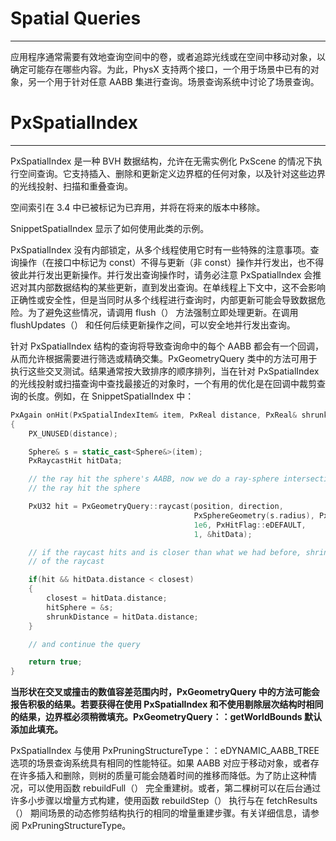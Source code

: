 # Spatial Queries
--------------------
应用程序通常需要有效地查询空间中的卷，或者追踪光线或在空间中移动对象，以确定可能存在哪些内容。为此，PhysX 支持两个接口，一个用于场景中已有的对象，另一个用于针对任意 AABB 集进行查询。场景查询系统中讨论了场景查询。

# PxSpatialIndex
----------------
PxSpatialIndex 是一种 BVH 数据结构，允许在无需实例化 PxScene 的情况下执行空间查询。它支持插入、删除和更新定义边界框的任何对象，以及针对这些边界的光线投射、扫描和重叠查询。

空间索引在 3.4 中已被标记为已弃用，并将在将来的版本中移除。

SnippetSpatialIndex 显示了如何使用此类的示例。

PxSpatialIndex 没有内部锁定，从多个线程使用它时有一些特殊的注意事项。查询操作（在接口中标记为 const）不得与更新（非 const）操作并行发出，也不得彼此并行发出更新操作。并行发出查询操作时，请务必注意 PxSpatialIndex 会推迟对其内部数据结构的某些更新，直到发出查询。在单线程上下文中，这不会影响正确性或安全性，但是当同时从多个线程进行查询时，内部更新可能会导致数据危险。为了避免这些情况，请调用 flush（） 方法强制立即处理更新。在调用 flushUpdates（） 和任何后续更新操作之间，可以安全地并行发出查询。

针对 PxSpatialIndex 结构的查询将导致查询命中的每个 AABB 都会有一个回调，从而允许根据需要进行筛选或精确交集。PxGeometryQuery 类中的方法可用于执行这些交叉测试。结果通常按大致排序的顺序排列，当在针对 PxSpatialIndex 的光线投射或扫描查询中查找最接近的对象时，一个有用的优化是在回调中裁剪查询的长度。例如，在 SnippetSpatialIndex 中：

```C++
PxAgain onHit(PxSpatialIndexItem& item, PxReal distance, PxReal& shrunkDistance)
{
    PX_UNUSED(distance);

    Sphere& s = static_cast<Sphere&>(item);
    PxRaycastHit hitData;

    // the ray hit the sphere's AABB, now we do a ray-sphere intersection test to find out if
    // the ray hit the sphere

    PxU32 hit = PxGeometryQuery::raycast(position, direction,
                                         PxSphereGeometry(s.radius), PxTransform(s.position),
                                         1e6, PxHitFlag::eDEFAULT,
                                         1, &hitData);

    // if the raycast hits and is closer than what we had before, shrink the maximum length
    // of the raycast

    if(hit && hitData.distance < closest)
    {
        closest = hitData.distance;
        hitSphere = &s;
        shrunkDistance = hitData.distance;
    }

    // and continue the query

    return true;
}
```

**当形状在交叉或撞击的数值容差范围内时，PxGeometryQuery 中的方法可能会报告积极的结果。若要获得在使用 PxSpatialIndex 和不使用剔除层次结构时相同的结果，边界框必须稍微填充。PxGeometryQuery：：getWorldBounds 默认添加此填充。**

PxSpatialIndex 与使用 PxPruningStructureType：：eDYNAMIC_AABB_TREE 选项的场景查询系统具有相同的性能特征。如果 AABB 对应于移动对象，或者存在许多插入和删除，则树的质量可能会随着时间的推移而降低。为了防止这种情况，可以使用函数 rebuildFull（） 完全重建树。或者，第二棵树可以在后台通过许多小步骤以增量方式构建，使用函数 rebuildStep（） 执行与在 fetchResults（） 期间场景的动态修剪结构执行的相同的增量重建步骤。有关详细信息，请参阅 PxPruningStructureType。